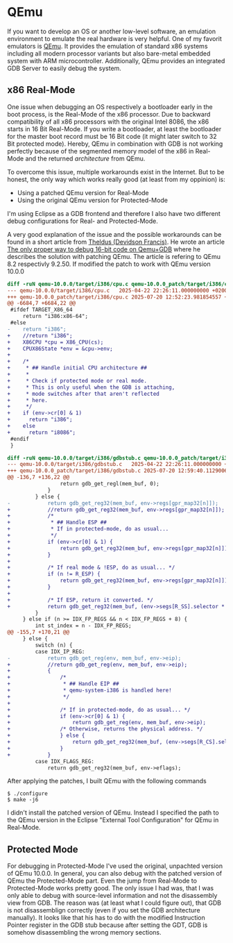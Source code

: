 # QEmu
If you want to develop an OS or another low-level software, an emulation environment to emulate the real hardware is very helpful. One of my favorit emulators is [QEmu](https://www.qemu.org/). It provides the emulation of standard x86 systems including all modern processor variants but also bare-metal embedded system with ARM microcontroller. Additionally, QEmu provides an integrated GDB Server to easily debug the system.

## x86 Real-Mode
One issue when debugging an OS respectively a bootloader early in the boot process, is the Real-Mode of the x86 processor. Due to backward compatibility of all x86 processors with the original Intel 8086, the x86 starts in 16 Bit Real-Mode. If you write a bootloader, at least the bootloader for the master boot record must be 16 Bit code (it might later switch to 32 Bit protected mode). Hereby, QEmu in combination with GDB is not working perfectly because of the segmented memory model of the x86 in Real-Mode and the returned _architecture_ from QEmu.

To overcome this issue, multiple workarounds exist in the Internet. But to be honest, the only way which works really good (at least from my oppinion) is:
 * Using a patched QEmu version for Real-Mode
 * Using the original QEmu version for Protected-Mode

I'm using Eclipse as a GDB frontend and therefore I also have two different debug configurations for Real- and Protected-Mode.

A very good explanation of the issue and the possible workarounds can be found in a short article from [Theldus (Devidson Francis)](https://gist.github.com/Theldus). He wrote an article [The only proper way to debug 16-bit code on Qemu+GDB](https://gist.github.com/Theldus/4e1efc07ec13fb84fa10c2f3d054dccd) where he describes the solution with patching QEmu. The article is refering to QEmu 8.2 respectivly 9.2.50. If modified the patch to work with QEmu version 10.0.0

```patch
diff -ruN qemu-10.0.0/target/i386/cpu.c qemu-10.0.0_patch/target/i386/cpu.c
--- qemu-10.0.0/target/i386/cpu.c	2025-04-22 22:26:11.000000000 +0200
+++ qemu-10.0.0_patch/target/i386/cpu.c	2025-07-20 12:52:23.981854557 +0200
@@ -6684,7 +6684,22 @@
 #ifdef TARGET_X86_64
     return "i386:x86-64";
 #else
-    return "i386";
+    //return "i386";
+    X86CPU *cpu = X86_CPU(cs);
+    CPUX86State *env = &cpu->env;
+
+    /*
+     * ## Handle initial CPU architecture ##
+     *
+     * Check if protected mode or real mode.
+     * This is only useful when the GDB is attaching,
+     * mode switches after that aren't reflected
+     * here.
+     */
+    if (env->cr[0] & 1)
+      return "i386";
+    else
+      return "i8086";
 #endif
 }
```

```patch
diff -ruN qemu-10.0.0/target/i386/gdbstub.c qemu-10.0.0_patch/target/i386/gdbstub.c
--- qemu-10.0.0/target/i386/gdbstub.c	2025-04-22 22:26:11.000000000 +0200
+++ qemu-10.0.0_patch/target/i386/gdbstub.c	2025-07-20 12:59:40.112900621 +0200
@@ -136,7 +136,22 @@
                 return gdb_get_regl(mem_buf, 0);
             }
         } else {
-            return gdb_get_reg32(mem_buf, env->regs[gpr_map32[n]]);
+            //return gdb_get_reg32(mem_buf, env->regs[gpr_map32[n]]);
+            /*
+             * ## Handle ESP ##
+             * If in protected-mode, do as usual...
+             */
+            if (env->cr[0] & 1) {
+                return gdb_get_reg32(mem_buf, env->regs[gpr_map32[n]]);
+            }
+
+            /* If real mode & !ESP, do as usual... */
+            if (n != R_ESP) {
+                return gdb_get_reg32(mem_buf, env->regs[gpr_map32[n]]);
+            }
+
+            /* If ESP, return it converted. */
+            return gdb_get_reg32(mem_buf, (env->segs[R_SS].selector * 0x10) + env->regs[gpr_map32[n]]);
         }
     } else if (n >= IDX_FP_REGS && n < IDX_FP_REGS + 8) {
         int st_index = n - IDX_FP_REGS;
@@ -155,7 +170,21 @@
     } else {
         switch (n) {
         case IDX_IP_REG:
-            return gdb_get_reg(env, mem_buf, env->eip);
+            //return gdb_get_reg(env, mem_buf, env->eip);
+            {
+                /*
+                 * ## Handle EIP ##
+                 * qemu-system-i386 is handled here!
+                 */
+
+                /* If in protected-mode, do as usual... */
+                if (env->cr[0] & 1) {
+                    return gdb_get_reg(env, mem_buf, env->eip);
+                /* Otherwise, returns the physical address. */
+                } else {
+                    return gdb_get_reg32(mem_buf, (env->segs[R_CS].selector * 0x10) + env->eip);
+                }
+            }
         case IDX_FLAGS_REG:
             return gdb_get_reg32(mem_buf, env->eflags);
```

After applying the patches, I built QEmu with the following commands
```
$ ./configure
$ make -j6
```

I didn't install the patched version of QEmu. Instead I specified the path to the QEmu version in the Eclipse "External Tool Configuration" for QEmu in Real-Mode.

## Protected Mode
For debugging in Protected-Mode I've used the original, unpachted version of QEmu 10.0.0. In general, you can also debug with the patched version of QEmu the Protected-Mode part. Even the jump from Real-Mode to Protected-Mode works pretty good. The only issue I had was, that I was only able to debug with source-level information and not the disassembly view from GDB. The reason was (at least what I could figure out), that GDB is not disassemblign correctly (even if you set the GDB architecture manually). It looks like that his has to do with the modified Instruction Pointer register in the GDB stub because after setting the GDT, GDB is somehow disassembling the wrong memory sections.